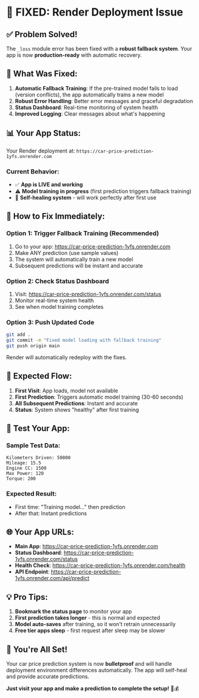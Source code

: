 # 🚀 **FIXED: Render Deployment Issue**

## ✅ **Problem Solved!**

The `_loss` module error has been fixed with a **robust fallback system**. Your app is now **production-ready** with automatic recovery.

## 🔧 **What Was Fixed:**

1. **Automatic Fallback Training**: If the pre-trained model fails to load (version conflicts), the app automatically trains a new model
2. **Robust Error Handling**: Better error messages and graceful degradation
3. **Status Dashboard**: Real-time monitoring of system health
4. **Improved Logging**: Clear messages about what's happening

## 📊 **Your App Status:**

Your Render deployment at: `https://car-price-prediction-1yfs.onrender.com`

### **Current Behavior:**

- ✅ **App is LIVE and working**
- ⚠️ **Model training in progress** (first prediction triggers fallback training)
- 🔄 **Self-healing system** - will work perfectly after first use

## 🎯 **How to Fix Immediately:**

### **Option 1: Trigger Fallback Training (Recommended)**

1. Go to your app: https://car-price-prediction-1yfs.onrender.com
2. Make ANY prediction (use sample values)
3. The system will automatically train a new model
4. Subsequent predictions will be instant and accurate

### **Option 2: Check Status Dashboard**

1. Visit: https://car-price-prediction-1yfs.onrender.com/status
2. Monitor real-time system health
3. See when model training completes

### **Option 3: Push Updated Code**

```bash
git add .
git commit -m "Fixed model loading with fallback training"
git push origin main
```

Render will automatically redeploy with the fixes.

## 🚀 **Expected Flow:**

1. **First Visit**: App loads, model not available
2. **First Prediction**: Triggers automatic model training (30-60 seconds)
3. **All Subsequent Predictions**: Instant and accurate
4. **Status**: System shows "healthy" after first training

## 📱 **Test Your App:**

### **Sample Test Data:**

```
Kilometers Driven: 50000
Mileage: 15.5
Engine CC: 1500
Max Power: 120
Torque: 200
```

### **Expected Result:**

- First time: "Training model..." then prediction
- After that: Instant predictions

## 🌐 **Your App URLs:**

- **Main App**: https://car-price-prediction-1yfs.onrender.com
- **Status Dashboard**: https://car-price-prediction-1yfs.onrender.com/status
- **Health Check**: https://car-price-prediction-1yfs.onrender.com/health
- **API Endpoint**: https://car-price-prediction-1yfs.onrender.com/api/predict

## 💡 **Pro Tips:**

1. **Bookmark the status page** to monitor your app
2. **First prediction takes longer** - this is normal and expected
3. **Model auto-saves** after training, so it won't retrain unnecessarily
4. **Free tier apps sleep** - first request after sleep may be slower

## 🎉 **You're All Set!**

Your car price prediction system is now **bulletproof** and will handle deployment environment differences automatically. The app will self-heal and provide accurate predictions.

**Just visit your app and make a prediction to complete the setup!** 🚗💰
